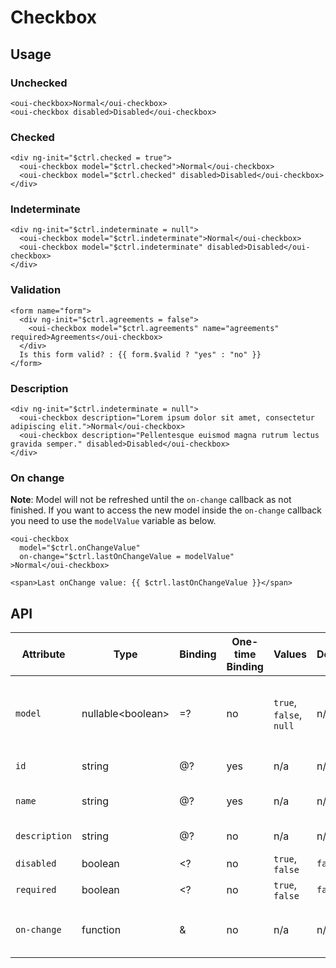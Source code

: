 # Checkbox

<component-status cx-design="complete" ux="complete"></component-status>

## Usage

### Unchecked

```html:preview
<oui-checkbox>Normal</oui-checkbox>
<oui-checkbox disabled>Disabled</oui-checkbox>
```

### Checked

```html:preview
<div ng-init="$ctrl.checked = true">
  <oui-checkbox model="$ctrl.checked">Normal</oui-checkbox>
  <oui-checkbox model="$ctrl.checked" disabled>Disabled</oui-checkbox>
</div>
```

### Indeterminate

```html:preview
<div ng-init="$ctrl.indeterminate = null">
  <oui-checkbox model="$ctrl.indeterminate">Normal</oui-checkbox>
  <oui-checkbox model="$ctrl.indeterminate" disabled>Disabled</oui-checkbox>
</div>
```

### Validation

```html:preview
<form name="form">
  <div ng-init="$ctrl.agreements = false">
    <oui-checkbox model="$ctrl.agreements" name="agreements" required>Agreements</oui-checkbox>
  </div>
  Is this form valid? : {{ form.$valid ? "yes" : "no" }}
</form>
```

### Description

```html:preview
<div ng-init="$ctrl.indeterminate = null">
  <oui-checkbox description="Lorem ipsum dolor sit amet, consectetur adipiscing elit.">Normal</oui-checkbox>
  <oui-checkbox description="Pellentesque euismod magna rutrum lectus gravida semper." disabled>Disabled</oui-checkbox>
</div>
```

### On change

**Note**: Model will not be refreshed until the `on-change` callback as not finished. If you want to access the new model inside the `on-change` callback you need to use the `modelValue` variable as below.

```html:preview
<oui-checkbox
  model="$ctrl.onChangeValue"
  on-change="$ctrl.lastOnChangeValue = modelValue"
>Normal</oui-checkbox>

<span>Last onChange value: {{ $ctrl.lastOnChangeValue }}</span>
```

## API

| Attribute     | Type                    | Binding | One-time Binding  | Values                   | Default    | Description
| ----          | ----                    | ----    | ----              | ----                     | ----       | ----
| `model`       | nullable&lt;boolean&gt; | =?      | no                | `true`, `false`, `null`  | n/a        | current value of the checkbox and null is considered as `indeterminate`
| `id`          | string                  | @?      | yes               | n/a                      | n/a        | id attribute of the checkbox
| `name`        | string                  | @?      | yes               | n/a                      | n/a        | name attribute of the checkbox
| `description` | string                  | @?      | no                | n/a                      | n/a        | description text
| `disabled`    | boolean                 | <?      | no                | `true`, `false`          | `false`    | disabled flag
| `required`    | boolean                 | <?      | no                | `true`, `false`          | `false`    | required flag
| `on-change`   | function                | &       | no                | n/a                      | n/a        | handler triggered when value has changed
